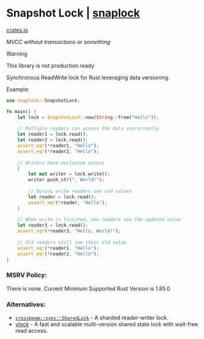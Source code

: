# Snapshot Lock | [snaplock](https://crates.io/crates/snaplock)

[crates.io](https://crates.io/crates/snaplock)

*MVCC without transactions or something*

> [!WARNING]
> This library is not production ready

Synchronous ReadWrite lock for Rust leveraging data versioning.

Example:

```rust
use snaplock::SnapshotLock;

fn main() {
    let lock = SnapshotLock::new(String::from("Hello"));
    
    // Multiple readers can access the data concurrently
    let reader1 = lock.read();
    let reader2 = lock.read();
    assert_eq!(*reader1, "Hello");
    assert_eq!(*reader2, "Hello");
    
    // Writers have exclusive access
    {
        let mut writer = lock.write();
        writer.push_str(", World!");
        
        // During write readers see old values
        let reader = lock.read();
        assert_eq!(*reader, "Hello");
    }
    
    // When write is finished, new readers see the updated value
    let reader3 = lock.read();
    assert_eq!(*reader3, "Hello, World!");
    
    // Old readers still see their old value
    assert_eq!(*reader1, "Hello");
    assert_eq!(*reader2, "Hello");
}
```

### MSRV Policy:

There is none. Current Minimum Supported Rust Version is 1.85.0

### Alternatives:
- [`crossbeam::sync::SharedLock`](https://docs.rs/crossbeam/latest/crossbeam/sync/struct.ShardedLock.html) - A sharded reader-writer lock.
- [vlock](https://crates.io/crates/vlock) - A fast and scalable multi-version shared state lock with wait-free read access.